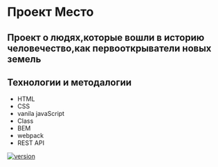 # Проект Место

## Проект о людях,которые вошли в историю человечество,как первооткрыватели новых земель

## Технологии и методалогии
 - HTML
 -  CSS
 -  vanila javaScript
 -  Class
 -  BEM 
 -  webpack
 -  REST API


[![version](https://img.shields.io/badge/version-2.0.0-yellow.svg)](https://semver.org)
